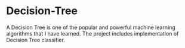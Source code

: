 # Decision-Tree
A Decision Tree is one of the popular and powerful machine learning algorithms that I have learned. 
The project includes implementation of Decision Tree classifier.

